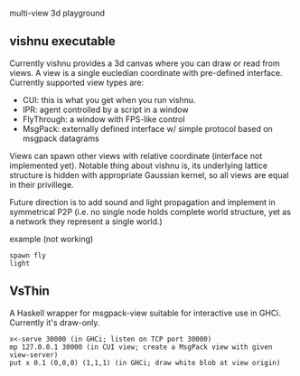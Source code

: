 multi-view 3d playground

vishnu executable
-----

Currently vishnu provides a 3d canvas where you can draw or read from views. A view is a single eucledian
coordinate with pre-defined interface. Currently supported view types are:

* CUI: this is what you get when you run vishnu.
* IPR: agent controlled by a script in a window
* FlyThrough: a window with FPS-like control
* MsgPack: externally defined interface w/ simple protocol based on msgpack datagrams

Views can spawn other views with relative coordinate (interface not implemented yet).
Notable thing about vishnu is, its underlying lattice structure is hidden with appropriate Gaussian kernel,
so all views are equal in their privillege.

Future direction is to add sound and light propagation and implement in symmetrical P2P
(i.e. no single node holds complete world structure, yet as a network they represent a single world.)

example (not working)

    spawn fly
    light

VsThin
-----
A Haskell wrapper for msgpack-view suitable for interactive use in GHCi. Currently it's draw-only.

    x<-serve 30000 (in GHCi; listen on TCP port 30000)
    mp 127.0.0.1 30000 (in CUI view; create a MsgPack view with given view-server)
    put x 0.1 (0,0,0) (1,1,1) (in GHCi; draw white blob at view origin)

